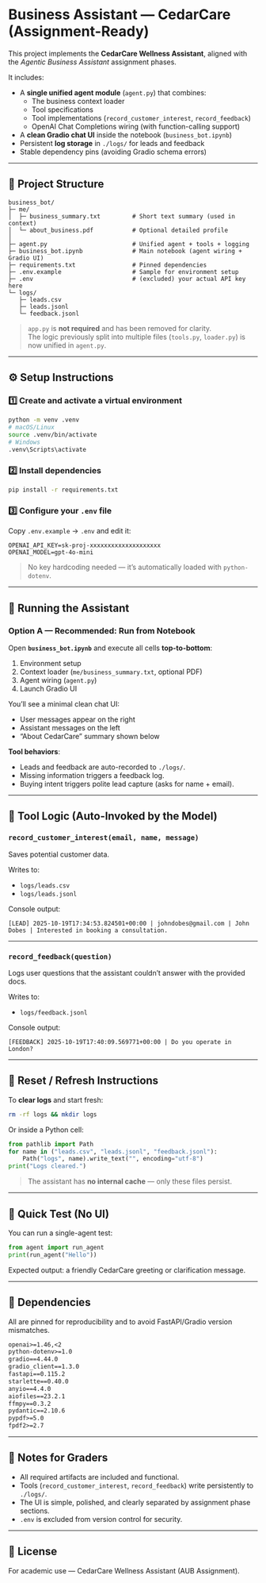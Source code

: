 # Business Assistant — CedarCare (Assignment-Ready)

This project implements the **CedarCare Wellness Assistant**, aligned with the *Agentic Business Assistant* assignment phases.

It includes:
- A **single unified agent module** (`agent.py`) that combines:
  - The business context loader  
  - Tool specifications  
  - Tool implementations (`record_customer_interest`, `record_feedback`)  
  - OpenAI Chat Completions wiring (with function-calling support)
- A **clean Gradio chat UI** inside the notebook (`business_bot.ipynb`)
- Persistent **log storage** in `./logs/` for leads and feedback
- Stable dependency pins (avoiding Gradio schema errors)

---

## 🧩 Project Structure

```
business_bot/
├─ me/
│  ├─ business_summary.txt         # Short text summary (used in context)
│  └─ about_business.pdf           # Optional detailed profile
│
├─ agent.py                        # Unified agent + tools + logging
├─ business_bot.ipynb              # Main notebook (agent wiring + Gradio UI)
├─ requirements.txt                # Pinned dependencies
├─ .env.example                    # Sample for environment setup
├─ .env                            # (excluded) your actual API key here
└─ logs/
   ├─ leads.csv
   ├─ leads.jsonl
   └─ feedback.jsonl
```

> `app.py` is **not required** and has been removed for clarity.  
> The logic previously split into multiple files (`tools.py`, `loader.py`) is now unified in `agent.py`.

---

## ⚙️ Setup Instructions

### 1️⃣ Create and activate a virtual environment
```bash
python -m venv .venv
# macOS/Linux
source .venv/bin/activate
# Windows
.venv\Scripts\activate
```

### 2️⃣ Install dependencies
```bash
pip install -r requirements.txt
```

### 3️⃣ Configure your `.env` file
Copy `.env.example` → `.env` and edit it:
```env
OPENAI_API_KEY=sk-proj-xxxxxxxxxxxxxxxxxxxx
OPENAI_MODEL=gpt-4o-mini
```

> No key hardcoding needed — it’s automatically loaded with `python-dotenv`.

---

## 🚀 Running the Assistant

### Option A — Recommended: Run from Notebook
Open **`business_bot.ipynb`** and execute all cells **top-to-bottom**:
1. Environment setup  
2. Context loader (`me/business_summary.txt`, optional PDF)  
3. Agent wiring (`agent.py`)  
4. Launch Gradio UI  

You’ll see a minimal clean chat UI:
- User messages appear on the right  
- Assistant messages on the left  
- “About CedarCare” summary shown below  

**Tool behaviors**:
- Leads and feedback are auto-recorded to `./logs/`.
- Missing information triggers a feedback log.
- Buying intent triggers polite lead capture (asks for name + email).

---

## 🧠 Tool Logic (Auto-Invoked by the Model)

### `record_customer_interest(email, name, message)`
Saves potential customer data.

Writes to:
- `logs/leads.csv`  
- `logs/leads.jsonl`

Console output:
```
[LEAD] 2025-10-19T17:34:53.824501+00:00 | johndobes@gmail.com | John Dobes | Interested in booking a consultation.
```

---

### `record_feedback(question)`
Logs user questions that the assistant couldn’t answer with the provided docs.

Writes to:
- `logs/feedback.jsonl`

Console output:
```
[FEEDBACK] 2025-10-19T17:40:09.569771+00:00 | Do you operate in London?
```

---

## 🧹 Reset / Refresh Instructions

To **clear logs** and start fresh:
```bash
rm -rf logs && mkdir logs
```

Or inside a Python cell:
```python
from pathlib import Path
for name in ("leads.csv", "leads.jsonl", "feedback.jsonl"):
    Path("logs", name).write_text("", encoding="utf-8")
print("Logs cleared.")
```

> The assistant has **no internal cache** — only these files persist.

---

## 🧪 Quick Test (No UI)

You can run a single-agent test:
```python
from agent import run_agent
print(run_agent("Hello"))
```

Expected output: a friendly CedarCare greeting or clarification message.

---

## 🧩 Dependencies

All are pinned for reproducibility and to avoid FastAPI/Gradio version mismatches.

```txt
openai>=1.46,<2
python-dotenv>=1.0
gradio==4.44.0
gradio_client==1.3.0
fastapi==0.115.2
starlette==0.40.0
anyio==4.4.0
aiofiles==23.2.1
ffmpy==0.3.2
pydantic==2.10.6
pypdf>=5.0
fpdf2>=2.7
```

---

## 🧭 Notes for Graders

- All required artifacts are included and functional.  
- Tools (`record_customer_interest`, `record_feedback`) write persistently to `./logs/`.  
- The UI is simple, polished, and clearly separated by assignment phase sections.  
- `.env` is excluded from version control for security.

---

## 📄 License

For academic use — CedarCare Wellness Assistant (AUB Assignment).
